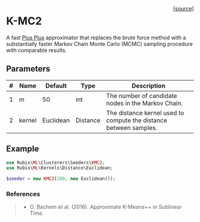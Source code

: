 <span style="float:right;"><a href="https://github.com/RubixML/ML/blob/master/src/Clusterers/Seeders/KMC2.php">[source]</a></span>

# K-MC2
A fast [Plus Plus](plus-plus.md) approximator that replaces the brute force method with a substantially faster Markov Chain Monte Carlo (MCMC) sampling procedure with comparable results.

## Parameters
| # | Name | Default | Type | Description |
|---|---|---|---|---|
| 1 | m | 50 | int | The number of candidate nodes in the Markov Chain. |
| 2 | kernel | Euclidean | Distance | The distance kernel used to compute the distance between samples. |

## Example
```php
use Rubix\ML\Clusterers\Seeders\KMC2;
use Rubix\ML\Kernels\Distance\Euclidean;

$seeder = new KMC2(200, new Euclidean());
```

### References
>- O. Bachem et al. (2016). Approximate K-Means++ in Sublinear Time.